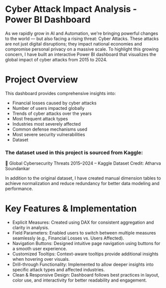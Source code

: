 # Cyber Attack Impact Analysis - Power BI Dashboard
As we rapidly grow in AI and Automation, we're bringing powerful changes to the world — but also facing a rising threat: Cyber Attacks. These attacks are not just digital disruptions; they impact national economies and compromise personal privacy on a massive scale.
To highlight this growing concern, I have built an interactive Power BI dashboard that visualizes the global impact of cyber attacks from 2015 to 2024.

# Project Overview
This dashboard provides comprehensive insights into:
  - Financial losses caused by cyber attacks
  - Number of users impacted globally
  - Trends of cyber attacks over the years
  - Most frequent attack types
  - Industries most severely affected
  - Common defense mechanisms used
  - Most severe security vulnerabilities
  - Dataset

### The dataset used in this project is sourced from Kaggle:

🔗 Global Cybersecurity Threats 2015–2024 – Kaggle Dataset
Credit: Atharva Soundankar

In addition to the original dataset, I have created manual dimension tables to achieve normalization and reduce redundancy for better data modeling and performance.

# Key Features & Implementation
  - Explicit Measures: Created using DAX for consistent aggregation and clarity in analysis.
  - Field Parameters: Enabled users to switch between multiple measures seamlessly (e.g., Financial Losses vs. Users Affected).
  - Navigation Buttons: Designed intuitive page navigation using buttons for a smooth user experience.
  - Customized Tooltips: Context-aware tooltips provide additional insights when hovering over visuals.
  - Drill-through Functionality: Implemented to allow deeper insights into specific attack types and affected industries.
  - Clean & Responsive Design: Dashboard follows best practices in layout, color use, and interactivity for better readability and engagement.
